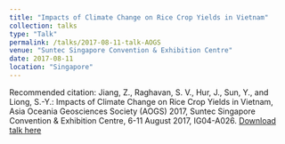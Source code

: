 ```yaml
---
title: "Impacts of Climate Change on Rice Crop Yields in Vietnam"
collection: talks
type: "Talk"
permalink: /talks/2017-08-11-talk-AOGS
venue: "Suntec Singapore Convention & Exhibition Centre"
date: 2017-08-11
location: "Singapore"
---
```


Recommended citation: Jiang, Z., Raghavan, S. V., Hur, J., Sun, Y., and Liong, S.-Y.: Impacts of Climate Change on Rice Crop Yields in Vietnam, Asia Oceania Geosciences Society (AOGS) 2017, Suntec Singapore Convention & Exhibition Centre, 6-11 August 2017, IG04-A026. [Download talk here](http://singh-bohar.github.io/files/Jiang-AOGS-2017.pdf)
